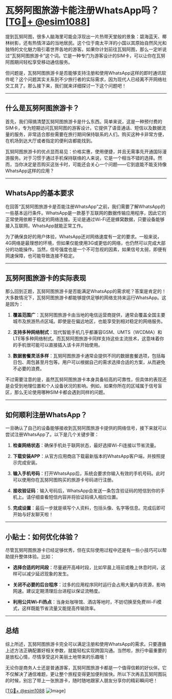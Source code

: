 # 瓦努阿图旅游卡能注册WhatsApp吗？[[TG💪+ @esim1088](https://t.me/s/esim1088)]

提到瓦努阿图，很多人脑海里可能会浮现出一片热带天堂般的景象：碧海蓝天、椰林树影，还有热情洋溢的当地居民。这个位于南太平洋的小国以其原始自然风光和独特的文化魅力吸引着世界各地的游客。如果你计划前往瓦努阿图，那么一定听说过“瓦努阿图旅游卡”这个词。它是一种专门为游客设计的SIM卡，可以让你在瓦努阿图期间轻松享受移动通信服务。

但问题是，瓦努阿图旅游卡是否能够支持注册和使用WhatsApp这样的即时通讯软件呢？这个问题其实关系到不少旅行者的实际需求，因为现代人已经离不开网络社交工具了。那么接下来，我们就来详细探讨一下这个问题吧！

---

## 什么是瓦努阿图旅游卡？

首先，我们得搞清楚瓦努阿图旅游卡是什么东西。简单来说，这是一种预付费的SIM卡，专为短期访问瓦努阿图的游客设计。它提供了语音通话、短信以及数据流量的服务，非常适合那些需要在旅行期间保持联系的人们。购买这种卡非常方便，在机场到达大厅或者指定的便利店都能找到。

瓦努阿图旅游卡的优点显而易见：价格实惠，使用便捷，并且无需事先开通国际漫游服务。对于习惯于通过手机保持联络的人来说，它是一个相当不错的选择。然而，当你决定是否购买这张卡时，可能还会关心一个问题——它到底能不能支持像WhatsApp这样的应用？

---

## WhatsApp的基本要求

在回答“瓦努阿图旅游卡是否能注册WhatsApp”之前，我们需要了解WhatsApp的一些基本运行条件。WhatsApp是一款基于互联网的数据传输应用程序，因此它的正常使用依赖于稳定的网络连接。无论是通过Wi-Fi还是蜂窝数据，只要设备能够接入互联网，WhatsApp就能正常工作。

为了确保良好的用户体验，WhatsApp还对网络速度有一定的要求。一般来说，4G网络是最理想的环境，但如果仅能使用3G或更低的网络，也仍然可以完成大部分的功能操作。当然，信号强度也是一个不可忽视的因素，如果信号太弱，即便有网速保障，也可能导致连接不稳定。

---

## 瓦努阿图旅游卡的实际表现

那么回到正题，瓦努阿图旅游卡是否能满足WhatsApp的需求呢？答案是肯定的！大多数情况下，瓦努阿图旅游卡都能够提供足够的网络支持来运行WhatsApp。这是因为：

1. **覆盖范围广**：瓦努阿图旅游卡由当地的电信运营商提供，通常会覆盖全国主要城市及旅游热点区域。即使是在偏远地区，也能享受到相对稳定的网络服务。
   
2. **支持多种网络制式**：现代智能手机几乎都兼容GSM、UMTS（WCDMA）和LTE等多种网络制式。而瓦努阿图旅游卡同样支持这些主流技术，这意味着你的手机很可能可以直接插入该卡并开始使用。

3. **数据套餐灵活多样**：瓦努阿图旅游卡通常会提供不同的数据套餐选项，包括每日包、周包甚至月包等。用户可以根据自己的需求选择合适的方案，从而避免不必要的浪费。

不过需要注意的是，虽然瓦努阿图旅游卡本身具备较高的可靠性，但具体的表现还是会受到地理位置和个人设备状况的影响。例如，如果你所在的区域属于信号盲区，那么无论使用哪种SIM卡都会遇到同样的问题。

---

## 如何顺利注册WhatsApp？

一旦确认了自己的设备能够接收到瓦努阿图旅游卡提供的网络信号，接下来就可以尝试注册WhatsApp了。以下是几个关键步骤：

1. **检查网络状态**：确保手机处于联网状态，最好选择Wi-Fi连接以节省流量。
   
2. **下载安装APP**：从官方应用商店下载最新版本的WhatsApp客户端，并按照提示完成安装。

3. **输入手机号码**：打开WhatsApp后，系统会要求你输入有效的手机号码。此时可以使用你在瓦努阿图购买的旅游卡号码进行注册。

4. **接收验证码**：输入号码后，WhatsApp会发送一条包含验证码的短信到你的手机上。请仔细查看短信内容并将验证码填入相应位置。

5. **完成设置**：最后一步就是填写个人资料，包括头像、名字等信息。完成后即可开始与好友聊天啦！

---

## 小贴士：如何优化体验？

尽管瓦努阿图旅游卡已经足够优秀，但在实际使用过程中还是有一些小技巧可以帮助提升整体体验。比如：

- **选择合适的时间段**：尽量避开高峰时段，比如早晨上班前或晚上休息时间，这样可以减少延迟现象的发生。
  
- **关闭不必要的后台程序**：过多的应用程序同时运行会占用大量内存资源，影响网速。建议定期清理后台进程以保证流畅度。

- **利用公共Wi-Fi热点**：当身处咖啡馆、酒店等地时，不妨切换至免费Wi-Fi模式，这样既能节省流量又能提高传输效率。

---

## 总结

综上所述，瓦努阿图旅游卡完全可以满足注册和使用WhatsApp的需求。只要遵循上述方法正确配置好相关参数，就能轻松实现跨国沟通。当然啦，旅行中最重要的是放松心情，尽情享受这片美丽土地带来的乐趣哦！

无论你是商务人士还是普通游客，瓦努阿图旅游卡都是一个值得信赖的好伙伴。它不仅解决了通信难题，更让整个旅程变得更加便利愉快。所以下次再去瓦努阿图玩的时候，别忘了带上一张旅游卡，随时随地跟家人朋友分享你的精彩瞬间吧！

[[TG💪+ @esim1088](https://t.me/s/esim1088) ![Image](https://i.postimg.cc/4NQfJmqS/Snipaste-2025-05-13-00-14-12.png)]